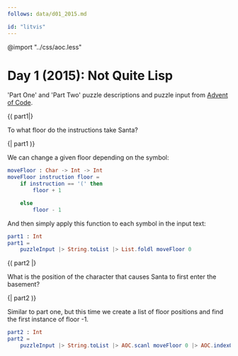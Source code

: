 ```yaml
---
follows: data/d01_2015.md

id: "litvis"
---
```


@import "../css/aoc.less"

# Day 1 (2015): Not Quite Lisp

'Part One' and 'Part Two' puzzle descriptions and puzzle input from [Advent of Code](https://adventofcode.com/2015/day/1).

{( part1|}

To what floor do the instructions take Santa?

{| part1 )}

We can change a given floor depending on the symbol:

```elm {l}
moveFloor : Char -> Int -> Int
moveFloor instruction floor =
    if instruction == '(' then
        floor + 1

    else
        floor - 1
```

And then simply apply this function to each symbol in the input text:

```elm {l r}
part1 : Int
part1 =
    puzzleInput |> String.toList |> List.foldl moveFloor 0
```

{( part2 |}

What is the position of the character that causes Santa to first enter the basement?

{| part2 )}

Similar to part one, but this time we create a list of floor positions and find the first instance of floor -1.

```elm {l r}
part2 : Int
part2 =
    puzzleInput |> String.toList |> AOC.scanl moveFloor 0 |> AOC.indexOf -1
```
